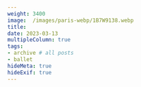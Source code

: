 ```yaml
---
weight: 3400
image:  /images/paris-webp/1B7W9138.webp
title:
date: 2023-03-13
multipleColumn: true
tags:
- archive # all posts
- ballet
hideMeta: true
hideExif: true
---
```

